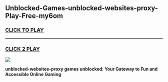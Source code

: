 
## Unblocked-Games-unblocked-websites-proxy-Play-Free-my6om
<h3>
<a href="https://premium76.site?title=unblocked-websites-proxy&ref=21A">CLICK TO PLAY</a></h3>
<hr>

<h3>
<a href="https://premium76.site?title=unblocked-websites-proxy&ref=21A">CLICK 2 PLAY</a>
  
</h3>

<a href="https://premium76.site?title=unblocked-websites-proxy&ref=21A"><img src="https://clearcache.store/games.png"></a>


**unblocked-websites-proxy games unblocked: Your Gateway to Fun and Accessible Online Gaming**
